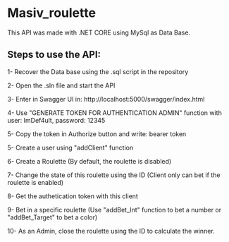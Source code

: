 # Masiv_roulette
This API was made with .NET CORE using MySql as Data Base.

## Steps to use the API:
<p>1- Recover the Data base using the .sql script in the repository</p>
<p>2- Open the .sln file and start the API</p>
<p>3- Enter in Swagger UI in: http://localhost:5000/swagger/index.html </p>
<p>4- Use  "GENERATE TOKEN FOR AUTHENTICATION ADMIN" function with user: ImDef4ult, password: 12345</p>
<p>5- Copy the token in Authorize button and write: bearer token</p>
<p>5- Create a user using "addClient" function </p>
<p>6- Create a Roulette (By default, the roulette is disabled) </p>
<p>7- Change the state of this roulette using the ID (Client only can bet if the roulette is enabled)
<p>8- Get the authetication token with this client </p>
<p>9- Bet in a specific roulette (Use "addBet_Int" function to bet a number or "addBet_Target" to bet a color)</p>
<p>10- As an Admin, close the roulette using the ID to calculate the winner.</p>

